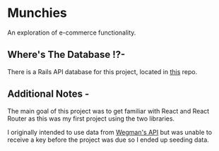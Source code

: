 # Munchies

An exploration of e-commerce functionality.

## Where's The Database !?-
There is a Rails API database for this project, located in [this](https://github.com/gnardinosaur/munchies_backend) repo. 

## Additional Notes -
The main goal of this project was to get familiar with React and React Router as this was my first project using the two libraries. 

I originally intended to use data from [Wegman's API](https://www.wegmans.com/) but was unable to receive a key before the project was due so I ended up seeding data.



